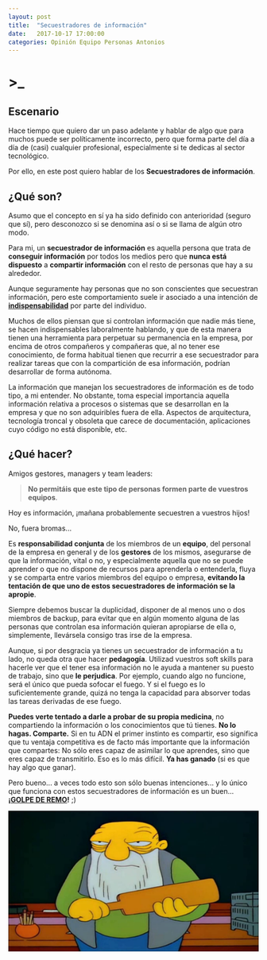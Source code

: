 ```yaml
---
layout: post
title:  "Secuestradores de información"
date:   2017-10-17 17:00:00
categories: Opinión Equipo Personas Antonios
---
```

# >_

## Escenario

Hace tiempo que quiero dar un paso adelante y hablar de algo que para muchos puede ser políticamente incorrecto, pero que forma parte del día a día de (casi) cualquier profesional, especialmente si te dedicas al sector tecnológico.

Por ello, en este post quiero hablar de los **Secuestradores de información**.

## ¿Qué son?

Asumo que el concepto en sí ya ha sido definido con anterioridad (seguro que sí), pero desconozco si se denomina así o si se llama de algún otro modo.

Para mi, un **secuestrador de información** es aquella persona que trata de **conseguir información** por todos los medios pero que **nunca está dispuesto** a **compartir información** con el resto de personas que hay a su alrededor.

Aunque seguramente hay personas que no son conscientes que secuestran información, pero este comportamiento suele ir asociado a una intención de **[indispensabilidad](http://dle.rae.es/srv/search?m=30&w=indispensabilidad)** por parte del individuo.

Muchos de ellos piensan que si controlan información que nadie más tiene, se hacen indispensables laboralmente hablando, y que de esta manera tienen una herramienta para perpetuar su permanencia en la empresa, por encima de otros compañeros y compañeras que, al no tener ese conocimiento, de forma habitual tienen que recurrir a ese secuestrador para realizar tareas que con la compartición de esa información, podrían desarrollar de forma autónoma.

La información que manejan los secuestradores de información es de todo tipo, a mi entender. No obstante, toma especial importancia aquella información relativa a procesos o sistemas que se desarrollan en la empresa y que no son adquiribles fuera de ella. Aspectos de arquitectura, tecnología troncal y obsoleta que carece de documentación, aplicaciones cuyo código no está disponible, etc.

## ¿Qué hacer?

Amigos gestores, managers y team leaders:

> **No permitáis que este tipo de personas formen parte de vuestros equipos**.

Hoy es información, ¡mañana probablemente secuestren a vuestros hijos!

No, fuera bromas...

Es **responsabilidad conjunta** de los miembros de un **equipo**, del personal de la empresa en general y de los **gestores** de los mismos, asegurarse de que la información, vital o no, y especialmente aquella que no se puede aprender o que no dispone de recursos para aprenderla o entenderla, fluya y se comparta entre varios miembros del equipo o empresa, **evitando la tentación de que uno de estos secuestradores de información se la apropie**.

Siempre debemos buscar la duplicidad, disponer de al menos uno o dos miembros de backup, para evitar que en algún momento alguna de las personas que controlan esa información quieran apropiarse de ella o, simplemente, llevársela consigo tras irse de la empresa.

Aunque, si por desgracia ya tienes un secuestrador de información a tu lado, no queda otra que hacer **pedagogía**. Utilizad vuestros soft skills para hacerle ver que el tener esa información no le ayuda a mantener su puesto de trabajo, sino que **le perjudica**. Por ejemplo, cuando algo no funcione, será el único que pueda sofocar el fuego. Y si el fuego es lo suficientemente grande, quizá no tenga la capacidad para absorver todas las tareas derivadas de ese fuego.

**Puedes verte tentado a darle a probar de su propia medicina**, no compartiendo la información o los conocimientos que tú tienes. **No lo hagas. Comparte.** Si en tu ADN el primer instinto es compartir, eso significa que tu ventaja competitiva es de facto más importante que la información que compartes: No sólo eres capaz de asimilar lo que aprendes, sino que eres capaz de transmitirlo. Eso es lo más difícil. **Ya has ganado** (si es que hay algo que ganar).

Pero bueno... a veces todo esto son sólo buenas intenciones... y lo único que funciona con estos secuestradores de información es un buen... **¡[GOLPE DE REMO](https://www.youtube.com/watch?v=fLuqvfXzyik)!** ;)

![secuestrador-de-informacion-golpe-de-remo-simpsons](/assets/secuestrador-informacion-golpe.jpg)


